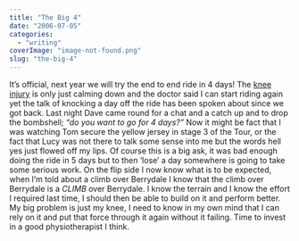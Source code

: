 ```yaml
---
title: "The Big 4"
date: "2006-07-05"
categories: 
  - "writing"
coverImage: "image-not-found.png"
slug: "the-big-4"
---
```


It’s official, next year we will try the end to end ride in 4 days! The [knee injury](https://adamchamberlin.info/post/1424902628/say-it-isnt-so) is only just calming down and the doctor said I can start riding again yet the talk of knocking a day off the ride has been spoken about since we got back. Last night Dave came round for a chat and a catch up and to drop the bombshell; _“do you want to go for 4 days?”_ Now it might be fact that I was watching Tom secure the yellow jersey in stage 3 of the Tour, or the fact that Lucy was not there to talk some sense into me but the words hell yes just flowed off my lips. Of course this is a big ask, it was bad enough doing the ride in 5 days but to then ‘lose’ a day somewhere is going to take some serious work. On the flip side I now know what is to be expected, when I’m told about a climb over Berrydale I know that the climb over Berrydale is a _CLIMB_ over Berrydale. I know the terrain and I know the effort I required last time, I should then be able to build on it and perform better. My big problem is just my knee, I need to know in my own mind that I can rely on it and put that force through it again without it failing. Time to invest in a good physiotherapist I think.
